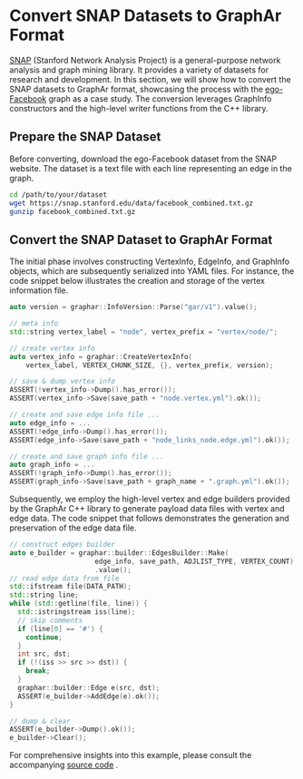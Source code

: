 # Convert SNAP Datasets to GraphAr Format

[SNAP](https://snap.stanford.edu/data/) (Stanford Network Analysis
Project) is a general-purpose network analysis and graph mining library.
It provides a variety of datasets for research and development. In this
section, we will show how to convert the SNAP datasets to GraphAr
format, showcasing the process with the
[ego-Facebook](https://snap.stanford.edu/data/ego-Facebook.html) graph
as a case study. The conversion leverages GraphInfo constructors and the
high-level writer functions from the C++ library.

## Prepare the SNAP Dataset

Before converting, download the ego-Facebook dataset from the SNAP
website. The dataset is a text file with each line representing an edge
in the graph.

``` bash
cd /path/to/your/dataset
wget https://snap.stanford.edu/data/facebook_combined.txt.gz
gunzip facebook_combined.txt.gz
```

## Convert the SNAP Dataset to GraphAr Format

The initial phase involves constructing VertexInfo, EdgeInfo, and
GraphInfo objects, which are subsequently serialized into YAML files.
For instance, the code snippet below illustrates the creation and
storage of the vertex information file.

``` C++
auto version = graphar::InfoVersion::Parse("gar/v1").value();

// meta info
std::string vertex_label = "node", vertex_prefix = "vertex/node/";

// create vertex info
auto vertex_info = graphar::CreateVertexInfo(
    vertex_label, VERTEX_CHUNK_SIZE, {}, vertex_prefix, version);

// save & dump vertex info
ASSERT(!vertex_info->Dump().has_error());
ASSERT(vertex_info->Save(save_path + "node.vertex.yml").ok());

// create and save edge info file ...
auto edge_info = ...
ASSERT(!edge_info->Dump().has_error());
ASSERT(edge_info->Save(save_path + "node_links_node.edge.yml").ok());

// create and save graph info file ...
auto graph_info = ...
ASSERT(!graph_info->Dump().has_error());
ASSERT(graph_info->Save(save_path + graph_name + ".graph.yml").ok());
```

Subsequently, we employ the high-level vertex and edge builders provided
by the GraphAr C++ library to generate payload data files with vertex
and edge data. The code snippet that follows demonstrates the generation
and preservation of the edge data file.

``` C++
// construct edges builder
auto e_builder = graphar::builder::EdgesBuilder::Make(
                     edge_info, save_path, ADJLIST_TYPE, VERTEX_COUNT)
                     .value();
// read edge data from file
std::ifstream file(DATA_PATH);
std::string line;
while (std::getline(file, line)) {
  std::istringstream iss(line);
  // skip comments
  if (line[0] == '#') {
    continue;
  }
  int src, dst;
  if (!(iss >> src >> dst)) {
    break;
  }
  graphar::builder::Edge e(src, dst);
  ASSERT(e_builder->AddEdge(e).ok());
}

// dump & clear
ASSERT(e_builder->Dump().ok());
e_builder->Clear();
```

For comprehensive insights into this example, please consult the
accompanying [source
code](https://github.com/apache/incubator-graphar/tree/main/docs/cpp/examples/snap_dataset_to_graphar.cc)
.
